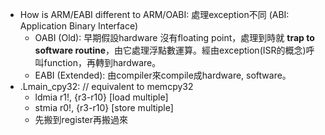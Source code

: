 
* How is ARM/EABI different to ARM/OABI: 處理exception不同 (ABI: Application Binary Interface)
	* OABI (Old): 早期假設hardware 沒有floating point，處理到時就 **trap to software routine**，由它處理浮點數運算。經由exception(ISR的概念)呼叫function，再轉到hardware。
	* EABI (Extended): 由compiler來compile成hardware, software。
* .Lmain_cpy32: // equivalent to memcpy32
	* ldmia r1!, {r3-r10} [load multiple]
	* stmia r0!, {r3-r10} [store multiple]
	* 先搬到register再搬過來